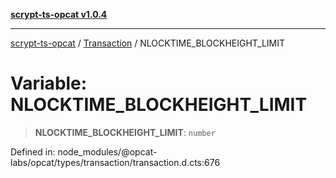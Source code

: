 [**scrypt-ts-opcat v1.0.4**](../../../README.md)

***

[scrypt-ts-opcat](../../../README.md) / [Transaction](../README.md) / NLOCKTIME\_BLOCKHEIGHT\_LIMIT

# Variable: NLOCKTIME\_BLOCKHEIGHT\_LIMIT

> **NLOCKTIME\_BLOCKHEIGHT\_LIMIT**: `number`

Defined in: node\_modules/@opcat-labs/opcat/types/transaction/transaction.d.cts:676
